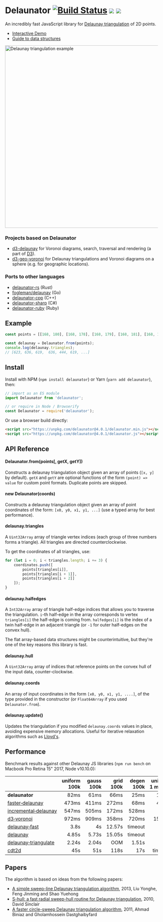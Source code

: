 # Delaunator [![Build Status](https://travis-ci.org/mapbox/delaunator.svg?branch=master)](https://travis-ci.org/mapbox/delaunator) [![](https://img.shields.io/badge/simply-awesome-brightgreen.svg)](https://github.com/mourner/projects) [![](https://badgen.net/bundlephobia/minzip/delaunator)](https://unpkg.com/delaunator)

An incredibly fast JavaScript library for
[Delaunay triangulation](https://en.wikipedia.org/wiki/Delaunay_triangulation) of 2D points.

- [Interactive Demo](https://mapbox.github.io/delaunator/demo.html)
- [Guide to data structures](https://mapbox.github.io/delaunator/)

<img src="delaunator.png" alt="Delaunay triangulation example" width="600" />

### Projects based on Delaunator

- [d3-delaunay](https://github.com/d3/d3-delaunay) for Voronoi diagrams, search, traversal and rendering (a part of [D3](https://d3js.org)).
- [d3-geo-voronoi](https://github.com/Fil/d3-geo-voronoi) for Delaunay triangulations and Voronoi diagrams on a sphere (e.g. for geographic locations).

### Ports to other languages

- [delaunator-rs](https://github.com/mourner/delaunator-rs) (Rust)
- [fogleman/delaunay](https://github.com/fogleman/delaunay) (Go)
- [delaunator-cpp](https://github.com/delfrrr/delaunator-cpp) (C++)
- [delaunator-sharp](https://github.com/nol1fe/delaunator-sharp) (C#)
- [delaunator-ruby](https://github.com/hendrixfan/delaunator-ruby) (Ruby)

## Example

```js
const points = [[168, 180], [168, 178], [168, 179], [168, 181], [168, 183], ...];

const delaunay = Delaunator.from(points);
console.log(delaunay.triangles);
// [623, 636, 619,  636, 444, 619, ...]
```

## Install

Install with NPM (`npm install delaunator`) or Yarn (`yarn add delaunator`), then:

```js
// import as an ES module
import Delaunator from 'delaunator';

// or require in Node / Browserify
const Delaunator = require('delaunator');
```

Or use a browser build directly:

```html
<script src="https://unpkg.com/delaunator@4.0.1/delaunator.min.js"></script> <!-- minified build -->
<script src="https://unpkg.com/delaunator@4.0.1/delaunator.js"></script> <!-- dev build -->
```

## API Reference

#### Delaunator.from(points[, getX, getY])

Constructs a delaunay triangulation object given an array of points (`[x, y]` by default).
`getX` and `getY` are optional functions of the form `(point) => value` for custom point formats.
Duplicate points are skipped.

#### new Delaunator(coords)

Constructs a delaunay triangulation object given an array of point coordinates of the form:
`[x0, y0, x1, y1, ...]` (use a typed array for best performance).

#### delaunay.triangles

A `Uint32Array` array of triangle vertex indices (each group of three numbers forms a triangle).
All triangles are directed counterclockwise.

To get the coordinates of all triangles, use:

```js
for (let i = 0; i < triangles.length; i += 3) {
    coordinates.push([
        points[triangles[i]],
        points[triangles[i + 1]],
        points[triangles[i + 2]]
    ]);
}
```

#### delaunay.halfedges

A `Int32Array` array of triangle half-edge indices that allows you to traverse the triangulation.
`i`-th half-edge in the array corresponds to vertex `triangles[i]` the half-edge is coming from.
`halfedges[i]` is the index of a twin half-edge in an adjacent triangle
(or `-1` for outer half-edges on the convex hull).

The flat array-based data structures might be counterintuitive,
but they're one of the key reasons this library is fast.

#### delaunay.hull

A `Uint32Array` array of indices that reference points on the convex hull of the input data, counter-clockwise.

#### delaunay.coords

An array of input coordinates in the form `[x0, y0, x1, y1, ....]`,
of the type provided in the constructor (or `Float64Array` if you used `Delaunator.from`).

#### delaunay.update()

Updates the triangulation if you modified `delaunay.coords` values in place, avoiding expensive memory allocations.
Useful for iterative relaxation algorithms such as [Lloyd's](https://en.wikipedia.org/wiki/Lloyd%27s_algorithm).

## Performance

Benchmark results against other Delaunay JS libraries
(`npm run bench` on Macbook Pro Retina 15" 2017, Node v10.10.0):

&nbsp; | uniform 100k | gauss 100k | grid 100k | degen 100k | uniform 1&nbsp;million | gauss 1&nbsp;million | grid 1&nbsp;million | degen 1&nbsp;million
:-- | --: | --: | --: | --: | --: | --: | --: | --:
**delaunator** | 82ms | 61ms | 66ms | 25ms | 1.07s | 950ms | 830ms | 278ms
[faster&#8209;delaunay](https://github.com/Bathlamos/delaunay-triangulation) | 473ms | 411ms | 272ms | 68ms | 4.27s | 4.62s | 4.3s | 810ms
[incremental&#8209;delaunay](https://github.com/mikolalysenko/incremental-delaunay) | 547ms | 505ms | 172ms | 528ms | 5.9s | 6.08s | 2.11s | 6.09s
[d3&#8209;voronoi](https://github.com/d3/d3-voronoi) | 972ms | 909ms | 358ms | 720ms | 15.04s | 13.86s | 5.55s | 11.13s
[delaunay&#8209;fast](https://github.com/ironwallaby/delaunay) | 3.8s | 4s | 12.57s | timeout | 132s | 138s | 399s | timeout
[delaunay](https://github.com/darkskyapp/delaunay) | 4.85s | 5.73s | 15.05s | timeout | 156s | 178s | 326s | timeout
[delaunay&#8209;triangulate](https://github.com/mikolalysenko/delaunay-triangulate) | 2.24s | 2.04s | OOM | 1.51s | OOM | OOM | OOM | OOM
[cdt2d](https://github.com/mikolalysenko/cdt2d) | 45s | 51s | 118s | 17s | timeout | timeout | timeout | timeout

## Papers

The algorithm is based on ideas from the following papers:

- [A simple sweep-line Delaunay triangulation algorithm](http://www.academicpub.org/jao/paperInfo.aspx?paperid=15630), 2013, Liu Yonghe, Feng Jinming and Shao Yuehong
- [S-hull: a fast radial sweep-hull routine for Delaunay triangulation](http://www.s-hull.org/paper/s_hull.pdf), 2010, David Sinclair
- [A faster circle-sweep Delaunay triangulation algorithm](http://cglab.ca/~biniaz/papers/Sweep%20Circle.pdf), 2011, Ahmad Biniaz and Gholamhossein Dastghaibyfard
